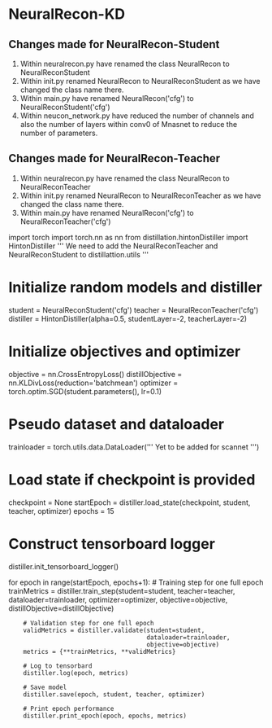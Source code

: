 # NeuralRecon-KD


## Changes made for NeuralRecon-Student

1. Within neuralrecon.py have renamed the class NeuralRecon to NeuralReconStudent
2. Within init.py renamed NeuralRecon to NeuralReconStudent as we have changed the class name there.
3. Within main.py have renamed NeuralRecon('cfg') to NeuralReconStudent('cfg')
4. Within neucon_network.py have reduced the number of channels and also the number of layers within conv0 of Mnasnet to reduce the number of parameters.


## Changes made for NeuralRecon-Teacher
1. Within neuralrecon.py have renamed the class NeuralRecon to NeuralReconTeacher
2. Within init.py renamed NeuralRecon to NeuralReconTeacher as we have changed the class name there.
3. Within main.py have renamed NeuralRecon('cfg') to NeuralReconTeacher('cfg')


import torch
import torch.nn as nn
from distillation.hintonDistiller import HintonDistiller
''' We need to add the NeuralReconTeacher and NeuralReconStudent to distillattion.utils '''

# Initialize random models and distiller
student = NeuralReconStudent('cfg')
teacher = NeuralReconTeacher('cfg')
distiller = HintonDistiller(alpha=0.5, studentLayer=-2, teacherLayer=-2)

# Initialize objectives and optimizer
objective = nn.CrossEntropyLoss()
distillObjective = nn.KLDivLoss(reduction='batchmean')
optimizer = torch.optim.SGD(student.parameters(), lr=0.1)

# Pseudo dataset and dataloader 
trainloader = torch.utils.data.DataLoader(''' Yet to be added for scannet ''')

# Load state if checkpoint is provided
checkpoint = None
startEpoch = distiller.load_state(checkpoint, student, teacher, optimizer)
epochs = 15

# Construct tensorboard logger
distiller.init_tensorboard_logger()

for epoch in range(startEpoch, epochs+1):
        # Training step for one full epoch
        trainMetrics = distiller.train_step(student=student,
                                            teacher=teacher,
                                            dataloader=trainloader,
                                            optimizer=optimizer,
                                            objective=objective,
                                            distillObjective=distillObjective)
        
        # Validation step for one full epoch
        validMetrics = distiller.validate(student=student,
                                          dataloader=trainloader,
                                          objective=objective)
        metrics = {**trainMetrics, **validMetrics}
        
        # Log to tensorbard
        distiller.log(epoch, metrics)

        # Save model
        distiller.save(epoch, student, teacher, optimizer)
        
        # Print epoch performance
        distiller.print_epoch(epoch, epochs, metrics)
